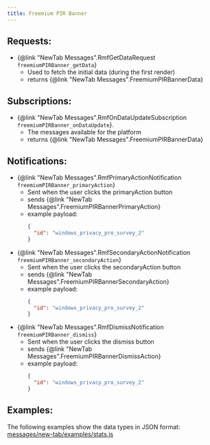 ```yaml
---
title: Freemium PIR Banner
---
```


## Requests:
- {@link "NewTab Messages".RmfGetDataRequest `freemiumPIRBanner_getData`}
    - Used to fetch the initial data (during the first render)
    - returns {@link "NewTab Messages".FreemiumPIRBannerData}

## Subscriptions:
- {@link "NewTab Messages".RmfOnDataUpdateSubscription `freemiumPIRBanner_onDataUpdate`}.
    - The messages available for the platform
    - returns {@link "NewTab Messages".FreemiumPIRBannerData}

## Notifications:
- {@link "NewTab Messages".RmfPrimaryActionNotification `freemiumPIRBanner_primaryAction`}
    - Sent when the user clicks the primaryAction button
    - sends {@link "NewTab Messages".FreemiumPIRBannerPrimaryAction}
    - example payload:
      ```json
      {
        "id": "windows_privacy_pro_survey_2"
      }
      ```
- {@link "NewTab Messages".RmfSecondaryActionNotification `freemiumPIRBanner_secondaryAction`}
    - Sent when the user clicks the secondaryAction button
    - sends {@link "NewTab Messages".FreemiumPIRBannerSecondaryAction}
    - example payload:
      ```json
      {
        "id": "windows_privacy_pro_survey_2"
      }
      ```
- {@link "NewTab Messages".RmfDismissNotification `freemiumPIRBanner_dismiss`}
    - Sent when the user clicks the dismiss button
    - sends {@link "NewTab Messages".FreemiumPIRBannerDismissAction}
    - example payload:
      ```json
      {
        "id": "windows_privacy_pro_survey_2"
      }
      ```

## Examples:

The following examples show the data types in JSON format:
[messages/new-tab/examples/stats.js](../../messages/examples/freemiumPIR.js)
